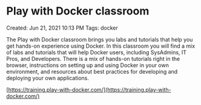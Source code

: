 # Play with Docker classroom

Created: Jun 21, 2021 10:13 PM
Tags: docker

The Play with Docker classroom brings you labs and tutorials that help you get hands-on experience using Docker. In this classroom you will find a mix of labs and tutorials that will help Docker users, including SysAdmins, IT Pros, and Developers. There is a mix of hands-on tutorials right in the browser, instructions on setting up and using Docker in your own environment, and resources about best practices for developing and deploying your own applications.

[https://training.play-with-docker.com/](https://training.play-with-docker.com/)